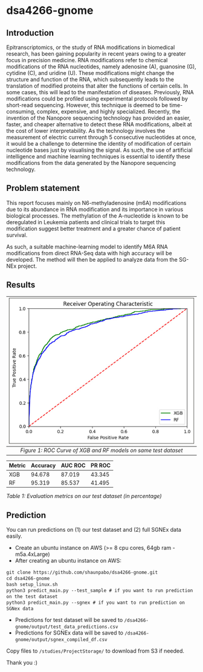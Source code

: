 # dsa4266-gnome

## Introduction
Epitranscriptomics, or the study of RNA modifications in biomedical research, has been gaining popularity in recent years owing to a greater focus in precision medicine. RNA modifications refer to chemical modifications of the RNA nucleotides, namely adenosine (A), guanosine (G), cytidine (C), and uridine (U). These modifications might change the structure and function of the RNA, which subsequently leads to the translation of modified proteins that alter the functions of certain cells. In some cases, this will lead to the manifestation of diseases. Previously, RNA modifications could be profiled using experimental protocols followed by short-read sequencing. However, this technique is deemed to be time-consuming, complex, expensive, and highly specialized. Recently, the invention of the Nanopore sequencing technology has provided an easier, faster, and cheaper alternative to detect these RNA modifications, albeit at the cost of lower interpretability. As the technology involves the measurement of electric current through 5 consecutive nucleotides at once, it would be a challenge to determine the identity of modification of certain nucleotide bases just by visualising the signal. As such, the use of artificial intelligence and machine learning techniques is essential to identify these modifications from the data generated by the Nanopore sequencing technology.

## Problem statement
This report focuses mainly on N6-methyladenosine (m6A) modifications due to its abundance in RNA modification and its importance in various biological processes. The methylation of the A-nucleotide is known to be deregulated in Leukemia patients and clinical trials to target this modification suggest better treatment and a greater chance of patient survival.

As such, a suitable machine-learning model to identify M6A RNA modifications from direct RNA-Seq data with high accuracy will be developed. The method will then be applied to analyze data from the SG-NEx project.

## Results
| ![Figure 1](images/figure1.jpg) | 
|:--:| 
| *Figure 1: ROC Curve of XGB and RF models on same test dataset* |

Metric | Accuracy | AUC ROC | PR ROC
--- | --- | --- | ---
XGB | 94.678 | 87.019 | 43.345
RF | 95.319 | 85.537 | 41.495

*Table 1: Evaluation metrics on our test dataset (in percentage)*

## Prediction
You can run predictions on (1) our test dataset and (2) full SGNEx data easily.

* Create an ubuntu instance on AWS (>= 8 cpu cores, 64gb ram - m5a.4xLarge)
* After creating an ubuntu instance on AWS:
```
git clone https://github.com/shaunpabo/dsa4266-gnome.git
cd dsa4266-gnome
bash setup_linux.sh
python3 predict_main.py --test_sample # if you want to run prediction on the test dataset
python3 predict_main.py --sgnex # if you want to run prediction on SGNex data
```

* Predictions for test dataset will be saved to `/dsa4266-gnome/output/test_data_predictions.csv`
* Predictions for SGNEx data will be saved to `/dsa4266-gnome/output/sgnex_compiled_df.csv`

Copy files to `/studies/ProjectStorage/` to download from S3 if needed.

Thank you :)